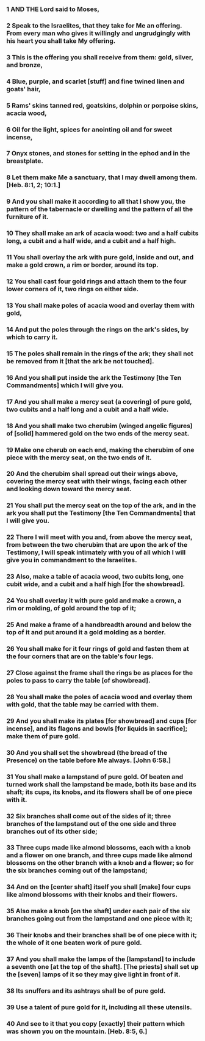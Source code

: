 ### 1 AND THE Lord said to Moses,

### 2 Speak to the Israelites, that they take for Me an offering. From every man who gives it willingly and ungrudgingly with his heart you shall take My offering.

### 3 This is the offering you shall receive from them: gold, silver, and bronze,

### 4 Blue, purple, and scarlet [stuff] and fine twined linen and goats' hair,

### 5 Rams' skins tanned red, goatskins, dolphin or porpoise skins, acacia wood,

### 6 Oil for the light, spices for anointing oil and for sweet incense,

### 7 Onyx stones, and stones for setting in the ephod and in the breastplate.

### 8 Let them make Me a sanctuary, that I may dwell among them. [Heb. 8:1, 2; 10:1.]

### 9 And you shall make it according to all that I show you, the pattern of the tabernacle or dwelling and the pattern of all the furniture of it.

### 10 They shall make an ark of acacia wood: two and a half cubits long, a cubit and a half wide, and a cubit and a half high.

### 11 You shall overlay the ark with pure gold, inside and out, and make a gold crown, a rim or border, around its top.

### 12 You shall cast four gold rings and attach them to the four lower corners of it, two rings on either side.

### 13 You shall make poles of acacia wood and overlay them with gold,

### 14 And put the poles through the rings on the ark's sides, by which to carry it.

### 15 The poles shall remain in the rings of the ark; they shall not be removed from it [that the ark be not touched].

### 16 And you shall put inside the ark the Testimony [the Ten Commandments] which I will give you.

### 17 And you shall make a mercy seat (a covering) of pure gold, two cubits and a half long and a cubit and a half wide.

### 18 And you shall make two cherubim (winged angelic figures) of [solid] hammered gold on the two ends of the mercy seat.

### 19 Make one cherub on each end, making the cherubim of one piece with the mercy seat, on the two ends of it.

### 20 And the cherubim shall spread out their wings above, covering the mercy seat with their wings, facing each other and looking down toward the mercy seat.

### 21 You shall put the mercy seat on the top of the ark, and in the ark you shall put the Testimony [the Ten Commandments] that I will give you.

### 22 There I will meet with you and, from above the mercy seat, from between the two cherubim that are upon the ark of the Testimony, I will speak intimately with you of all which I will give you in commandment to the Israelites.

### 23 Also, make a table of acacia wood, two cubits long, one cubit wide, and a cubit and a half high [for the showbread].

### 24 You shall overlay it with pure gold and make a crown, a rim or molding, of gold around the top of it;

### 25 And make a frame of a handbreadth around and below the top of it and put around it a gold molding as a border.

### 26 You shall make for it four rings of gold and fasten them at the four corners that are on the table's four legs.

### 27 Close against the frame shall the rings be as places for the poles to pass to carry the table [of showbread].

### 28 You shall make the poles of acacia wood and overlay them with gold, that the table may be carried with them.

### 29 And you shall make its plates [for showbread] and cups [for incense], and its flagons and bowls [for liquids in sacrifice]; make them of pure gold.

### 30 And you shall set the showbread (the bread of the Presence) on the table before Me always. [John 6:58.]

### 31 You shall make a lampstand of pure gold. Of beaten and turned work shall the lampstand be made, both its base and its shaft; its cups, its knobs, and its flowers shall be of one piece with it.

### 32 Six branches shall come out of the sides of it; three branches of the lampstand out of the one side and three branches out of its other side;

### 33 Three cups made like almond blossoms, each with a knob and a flower on one branch, and three cups made like almond blossoms on the other branch with a knob and a flower; so for the six branches coming out of the lampstand;

### 34 And on the [center shaft] itself you shall [make] four cups like almond blossoms with their knobs and their flowers.

### 35 Also make a knob [on the shaft] under each pair of the six branches going out from the lampstand and one piece with it;

### 36 Their knobs and their branches shall be of one piece with it; the whole of it one beaten work of pure gold.

### 37 And you shall make the lamps of the [lampstand] to include a seventh one [at the top of the shaft]. [The priests] shall set up the [seven] lamps of it so they may give light in front of it.

### 38 Its snuffers and its ashtrays shall be of pure gold.

### 39 Use a talent of pure gold for it, including all these utensils.

### 40 And see to it that you copy [exactly] their pattern which was shown you on the mountain. [Heb. 8:5, 6.]